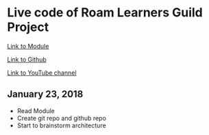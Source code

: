 # Live code of Roam Learners Guild Project

[Link to Module](https://curriculum.learnersguild.org/Phases/Practice/Modules/Roam/)

[Link to Github](https://github.com/LearnersGuild/roam-live-coding)

[Link to YouTube channel](https://www.youtube.com/watch?v=JoJrNRIsdPI&list=PLcSbxZVkmW_i2I9Ll8ki92z4Kci5XUE_Y)

## January 23, 2018
- Read Module
- Create git repo and github repo
- Start to brainstorm architecture